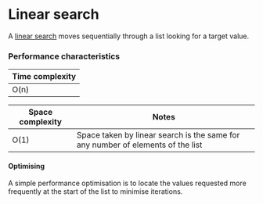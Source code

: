 # Linear search
A [linear search](https://en.wikipedia.org/wiki/Linear_search) moves sequentially through a list looking for a target value.

### Performance characteristics
|Time complexity
|-
|O(n)

|Space complexity |Notes
|- |-
|O(1) |Space taken by linear search is the same for any number of elements of the list

#### Optimising
A simple performance optimisation is to locate the values requested more frequently at the start of the list to minimise iterations.